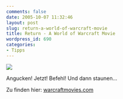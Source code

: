 ```yaml
---
comments: false
date: 2005-10-07 11:32:46
layout: post
slug: return-a-world-of-warcraft-movie
title: Return - A World of Warcraft Movie
wordpress_id: 690
categories:
- Tipps
---
```


![](/wowblog/upload/return_wowmovie.jpg)

Angucken! Jetzt! Befehl! Und dann staunen...

Zu finden hier: [warcraftmovies.com](http://www.warcraftmovies.com/movieview.php?id=7459)



